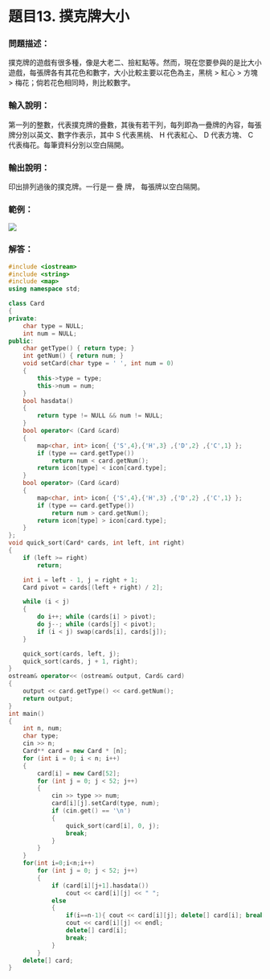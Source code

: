 # 題目13. 撲克牌大小
### 問題描述：
撲克牌的遊戲有很多種，像是大老二、撿紅點等。然而，現在您要參與的是比大小遊戲，每張牌各有其花色和數字，大小比較主要以花色為主，黑桃 > 紅心 > 方塊 > 梅花；倘若花色相同時，則比較數字。

### 輸入說明：
第一列的整數，代表撲克牌的疊數，其後有若干列，每列即為一疊牌的內容，每張牌分別以英文、數字作表示，其中 S 代表黑桃、 H 代表紅心、 D 代表方塊、 C 代表梅花。每筆資料分別以空白隔開。

### 輸出說明：
印出排列過後的撲克牌。一行是一 疊 牌， 每張牌以空白隔開。

### 範例：

![](https://i.imgur.com/Rr7WunO.png)

### 解答：
```cpp
#include <iostream>
#include <string>
#include <map>
using namespace std;

class Card
{
private:
	char type = NULL;
	int num = NULL;
public:
	char getType() { return type; }
	int getNum() { return num; }
	void setCard(char type = ' ', int num = 0)
	{
		this->type = type;
		this->num = num;
	}
	bool hasdata()
	{
		return type != NULL && num != NULL;
	}
	bool operator< (Card &card)
	{
		map<char, int> icon{ {'S',4},{'H',3} ,{'D',2} ,{'C',1} };
		if (type == card.getType())
			return num < card.getNum();
		return icon[type] < icon[card.type];
	}
	bool operator> (Card &card)
	{
		map<char, int> icon{ {'S',4},{'H',3} ,{'D',2} ,{'C',1} };
		if (type == card.getType())
			return num > card.getNum();
		return icon[type] > icon[card.type];
	}
};
void quick_sort(Card* cards, int left, int right)
{
	if (left >= right)
		return;

	int i = left - 1, j = right + 1;
	Card pivot = cards[(left + right) / 2];

	while (i < j)
	{
		do i++; while (cards[i] > pivot);
		do j--; while (cards[j] < pivot);
		if (i < j) swap(cards[i], cards[j]);
	}

	quick_sort(cards, left, j);
	quick_sort(cards, j + 1, right);
}
ostream& operator<< (ostream& output, Card& card)
{
	output << card.getType() << card.getNum();
	return output;
}
int main()
{
	int n, num;
	char type;
	cin >> n;
	Card** card = new Card * [n];
	for (int i = 0; i < n; i++)
	{
		card[i] = new Card[52];
		for (int j = 0; j < 52; j++)
		{
			cin >> type >> num;
			card[i][j].setCard(type, num);
			if (cin.get() == '\n')
			{ 
				quick_sort(card[i], 0, j);
				break; 
			}
		}
	}
	for(int i=0;i<n;i++)
		for (int j = 0; j < 52; j++)
		{
			if (card[i][j+1].hasdata())
				cout << card[i][j] << " ";
			else
			{
				if(i==n-1){ cout << card[i][j]; delete[] card[i]; break;}
				cout << card[i][j] << endl;
				delete[] card[i];
				break;
			}
		}
	delete[] card;
}
```
